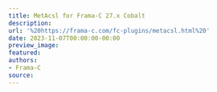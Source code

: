 ```yaml
---
title: MetAcsl for Frama-C 27.x Cobalt
description:
url: '%20https://frama-c.com/fc-plugins/metacsl.html%20'
date: 2023-11-07T00:00:00-00:00
preview_image:
featured:
authors:
- Frama-C
source:
---
```



